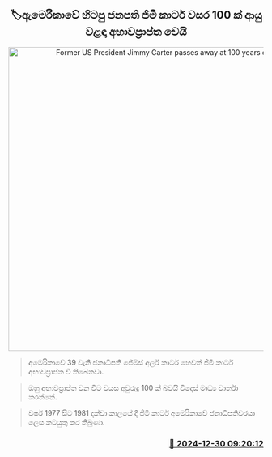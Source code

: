 <p align='center'><b><h2 align='center' title='Former US President Jimmy Carter passes away at 100 years old'>🏷​ඇමෙරිකාවේ හිටපු ජනපති ජිමී කාටර් වසර 100 ක් ආයු වළඳා අභාවප්‍රාප්ත වෙයි</h2></b></p>
<p align='center'><img src='https://helakuru.sgp1.cdn.digitaloceanspaces.com/esana/images/lib/jim-carter.jpg' width='600' alt='Former US President Jimmy Carter passes away at 100 years old'></p>

> අමෙරිකාවේ 39 වැනි ජනාධිපති ජේම්ස් අර්ල් කාටර් හෙවත් ජිමී කාටර් අභාවප්‍රාප්ත වී තිබෙනවා.

> ඔහු අභාවප්‍රාප්ත වන විට වයස අවුරුදු 100 ක් බවයි විදෙස් මාධ්‍ය වාර්තා කරන්නේ.

> වර්ෂ 1977 සිට 1981 දක්වා කාලයේ දී ජිමී කාටර් අමෙරිකාවේ ජනාධිපතිවරයා ලෙස කටයුතු කර තිබුණා.



<h3 align='right'><a href='https://www.helakuru.lk/esana/p/106179/'>📅 2024-12-30 09:20:12</a></h3>
